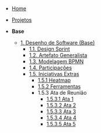 <!-- docs/_sidebar.md -->

- [Home](./)
- [Projetos](./Projeto/Projeto.md)

- **Base**
  - [1. Desenho de Software (Base)](./Base/1.Base.md)
    - [1.1. Design Sprint](./Base/1.1.DesignSprint.md)
    - [1.2. Artefato Generalista](./Base/1.2.ArtefatoGeneralista.md)
    - [1.3. Modelagem BPMN](./Base/1.3.ModelagemBPMN.md)
    - [1.4. Participações](./Base/1.4.ParticipacoesBase.md)
    - [1.5. Iniciativas Extras](./Base/1.5.IniciativasExtras.md)
      - [1.5.1 Heatmap](./Base/iniciativas-extras/1.5.1.heatmap.md)
      - [1.5.2 Ferramentas](./Base/iniciativas-extras/1.5.2.ferramentas.md)
      - 1.5.3 Ata de Reunião
        - [1.5.3.1 Ata 1](./Base/iniciativas-extras/reunioes/ata1.md)
        - [1.5.3.2 Ata 2](./Base/iniciativas-extras/reunioes/ata2.md)
        - [1.5.3.3 Ata 3](./Base/iniciativas-extras/reunioes/ata3.md)
        - [1.5.3.4 Ata 4](./Base/iniciativas-extras/reunioes/ata4.md)
        - [1.5.3.5 Ata 5](./Base/iniciativas-extras/reunioes/ata5.md)


